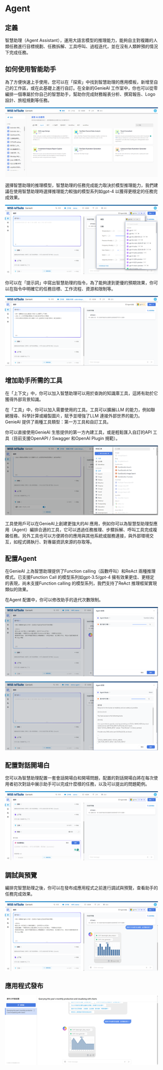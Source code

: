 # Agent

## 定義

智慧助理（Agent Assistant），運用大語言模型的推理能力，能夠自主對複雜的人類任務進行目標規劃、任務拆解、工具呼叫、過程迭代，並在沒有人類幹預的情況下完成任務。

## 如何使用智能助手

為了方便快速上手使用，您可以在「探索」中找到智慧助理的應用模板，新增至自己的工作區，或在此基礎上進行自訂。在全新的GenieAI 工作室中，你也可以從零編排一個專屬於你自己的智慧助手，幫助你完成財務報表分析、撰寫報告、Logo 設計、旅程規劃等任務。

![智慧助理應用模板](/建構/images/智慧助理應用模板.png)

選擇智慧助理的推理模型，智慧助理的任務完成能力取決於模型推理能力，我們建議在使用智慧助理時選擇推理能力較強的模型系列如gpt-4 以獲得更穩定的任務完成效果。

![智慧助理的推理模型](/建構/images/智慧助理的推理模型.png)

你可以在「提示詞」中寫出智慧助理的指令，為了能夠達到更優的預期效果，你可以在指令中明確它的任務目標、工作流程、資源和限制等。

![智慧助理提示詞](/建構/images/智慧助理提示詞.png)

## 增加助手所需的工具
在「上下文」中，你可以加入智慧助理可以用於查詢的知識庫工具，這將有助於它獲得外部背景知識。

在「工具」中，你可以加入需要使用的工具。工具可以擴展LLM 的能力，例如聯網搜尋、科學計算或繪製圖片，賦予並增強了LLM 連接外部世界的能力。 GenieAI 提供了兩種工具類型：第一方工具和自訂工具。

你可以直接使用GenieAI 生態提供的第一方內建工具，或是輕鬆匯入自訂的API 工具（目前支援OpenAPI / Swagger 和OpenAI Plugin 規範）。

![加入工具](/建構/images/加入工具.png)

工具使用戶可以在GenieAI上創建更強大的AI 應用，例如你可以為智慧型助理型應用（Agent）編排合適的工具，它可以透過任務推理、步驟拆解、呼叫工具完成複雜任務。另外工具也可以方便將你的應用與其他系統或服務連接，與外部環境交互，如程式碼執行、對專屬資訊來源的存取等。

## 配置Agent
在GenieAI 上為智慧助理提供了Function calling（函數呼叫）和ReAct 兩種推理模式。已支援Function Call 的模型系列如gpt-3.5/gpt-4 擁有效果更佳、更穩定的表現，尚未支援Function calling 的模型系列，我們支持了ReAct 推理框架實現類似的效果。

在Agent 配置中，你可以修改助手的迭代次數限制。

![助手迭代次數](/建構/images/助手迭代次數.png)

![ReAct模式](/建構/images/ReAct模式.png)

## 配置對話開場白
您可以為智慧助理配置一套會話開場白和開場問題，配置的對話開場白將在每次使用者初次對話中展示助手可以完成什麼樣的任務，以及可以提出的問題範例。

![agent配置對話開場白](/建構/images/agent配置對話開場白.png)

## 調試與預覽
編排完智慧助理之後，你可以在發布成應用程式之前進行調試與預覽，查看助手的任務完成效果。

![agent調試與預覽](/建構/images/agent調試與預覽.png)

## 應用程式發布

![agent應用程式發布](/建構/images/agent應用程式發布.png)